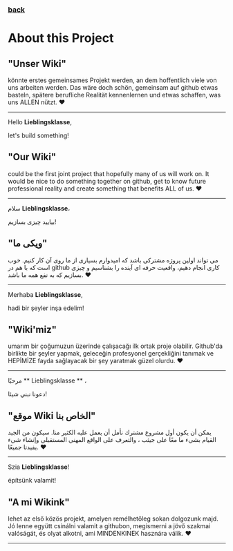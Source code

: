 ### [back](./README.md)

# About this Project

## "Unser Wiki" 

könnte erstes gemeinsames Projekt werden, an dem  hoffentlich viele von uns arbeiten werden.
Das wäre doch schön, gemeinsam auf github etwas basteln, spätere berufliche Realität kennenlernen und etwas schaffen, was uns ALLEN nützt.
&#10084;

---


Hello **Lieblingsklasse**,

let's build something!

## "Our Wiki"

could be the first joint project that hopefully many of us will work on.
It would be nice to do something together on github, get to know future professional reality and create something that benefits ALL of us.
&#10084;

---

سلام **Lieblingsklasse**،

بیایید چیزی بسازیم!

## "ویکی ما"

می تواند اولین پروژه مشترکی باشد که امیدوارم بسیاری از ما روی آن کار کنیم.
خوب است که با هم در github کاری انجام دهیم، واقعیت حرفه ای آینده را بشناسیم و چیزی بسازیم که به نفع همه ما باشد.
&#10084;

---

Merhaba **Lieblingsklasse**,

hadi bir şeyler inşa edelim!

## "Wiki'miz"

umarım bir çoğumuzun üzerinde çalışacağı ilk ortak proje olabilir.
Github'da birlikte bir şeyler yapmak, geleceğin profesyonel gerçekliğini tanımak ve HEPİMİZE fayda sağlayacak bir şey yaratmak güzel olurdu.
&#10084;

---

مرحبًا ** Lieblingsklasse ** ،

دعونا نبني شيئا!

## "موقع Wiki الخاص بنا"

يمكن أن يكون أول مشروع مشترك نأمل أن يعمل عليه الكثير منا.
سيكون من الجيد القيام بشيء ما معًا على جيثب ، والتعرف على الواقع المهني المستقبلي وإنشاء شيء يفيدنا جميعًا.
&#10084;

---

Szia **Lieblingsklasse**!

építsünk valamit!

## "A mi Wikink"

lehet az első közös projekt, amelyen remélhetőleg sokan dolgozunk majd.
Jó lenne együtt csinálni valamit a githubon, megismerni a jövő szakmai valóságát, és olyat alkotni, ami MINDENKINEK hasznára válik.
&#10084;

---